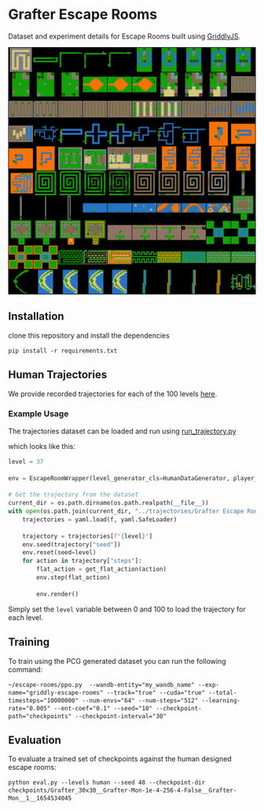 # Grafter Escape Rooms

Dataset and experiment details for Escape Rooms built using [GriddlyJS](griddly.ai).

![Escape Rooms](figures/escape_rooms.png)


## Installation

clone this repository and install the dependencies

```shell
pip install -r requirements.txt
```

## Human Trajectories

We provide recorded trajectories for each of the 100 levels [here](escape_rooms/trajectories/Grafter%20Escape%20Rooms.yaml).

### Example Usage

The trajectories dataset can be loaded and run using [run_trajectory.py](escape_rooms/utils/run_trajectory.py)

which looks like this:
```python
level = 37

env = EscapeRoomWrapper(level_generator_cls=HumanDataGenerator, player_observer_type="GlobalSprite2D")

# Get the trajectory from the dataset
current_dir = os.path.dirname(os.path.realpath(__file__))
with open(os.path.join(current_dir, "../trajectories/Grafter Escape Rooms.yaml"), 'r') as f:
    trajectories = yaml.load(f, yaml.SafeLoader)

    trajectory = trajectories[f"{level}"]
    env.seed(trajectory["seed"])
    env.reset(seed=level)
    for action in trajectory["steps"]:
        flat_action = get_flat_action(action)
        env.step(flat_action)

        env.render()
```

Simply set the `level` variable between 0 and 100 to load the trajectory for each level.


## Training

To train using the PCG generated dataset you can run the following command:

```shell
~/escape-rooms/ppo.py  --wandb-entity="my_wandb_name" --exp-name="griddly-escape-rooms" --track="true" --cuda="true" --total-timesteps="10000000" --num-envs="64" --num-steps="512" --learning-rate="0.005" --ent-coef="0.1" --seed="10" --checkpoint-path="checkpoints" --checkpoint-interval="30"
```

## Evaluation

To evaluate a trained set of checkpoints against the human designed escape rooms:

```shell
python eval.py --levels human --seed 48 --checkpoint-dir checkpoints/Grafter_30x30__Grafter-Mon-1e-4-256-4-False__Grafter-Mon__1__1654534045
```




